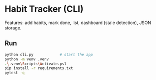 # Habit Tracker (CLI)

Features: add habits, mark done, list, dashboard (stale detection), JSON storage.

## Run
```bash
python cli.py            # start the app
python -m venv .venv
.\.venv\Scripts\Activate.ps1
pip install -r requirements.txt
pytest -q

